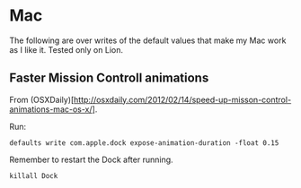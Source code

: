 # Mac

The following are over writes of the default values that make my Mac work as I like it. Tested only on Lion.

## Faster Mission Controll animations

From (OSXDaily)[http://osxdaily.com/2012/02/14/speed-up-misson-control-animations-mac-os-x/].

Run:

    defaults write com.apple.dock expose-animation-duration -float 0.15

Remember to restart the Dock after running.

    killall Dock

